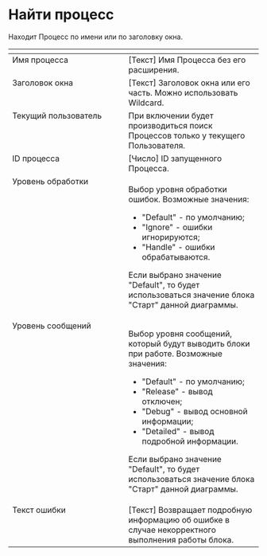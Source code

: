 # Найти процесс

Находит Процесс по имени или по заголовку окна.

<table data-header-hidden><thead><tr><th width="293.416748046875" valign="top"></th><th width="315.7501220703125" valign="top"></th></tr></thead><tbody><tr><td valign="top">Имя процесса</td><td valign="top">[Текст] Имя Процесса без его расширения.</td></tr><tr><td valign="top">Заголовок окна</td><td valign="top">[Текст] Заголовок окна или его часть. Можно использовать Wildcard.</td></tr><tr><td valign="top">Текущий пользователь</td><td valign="top">При включении будет производиться поиск Процессов только у текущего Пользователя.</td></tr><tr><td valign="top">ID процесса</td><td valign="top">[Число] ID запущенного Процесса.</td></tr><tr><td valign="top">Уровень обработки</td><td valign="top"><p>Выбор уровня обработки ошибок. Возможные значения: </p><ul><li>"Default" - по умолчанию; </li><li>"Ignore" - ошибки игнорируются; </li><li>"Handle" - ошибки обрабатываются. </li></ul><p>Если выбрано значение "Default", то будет использоваться значение блока "Старт" данной диаграммы.</p></td></tr><tr><td valign="top">Уровень сообщений</td><td valign="top"><p>Выбор уровня сообщений, который будут выводить блоки при работе. Возможные значения: </p><ul><li>"Default" - по умолчанию; </li><li>"Release" - вывод отключен; </li><li>"Debug" - вывод основной информации; </li><li>"Detailed" - вывод подробной информации. </li></ul><p>Если выбрано значение "Default", то будет использоваться значение блока "Старт" данной диаграммы.</p></td></tr><tr><td valign="top">Текст ошибки</td><td valign="top">[Текст] Возвращает подробную информацию об ошибке в случае некорректного выполнения работы блока.</td></tr></tbody></table>
